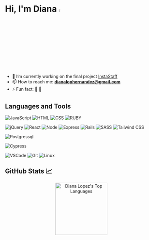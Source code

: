 # Hi, I'm Diana <a><img src="https://media.giphy.com/media/hvRJCLFzcasrR4ia7z/giphy.gif" width="5%"></a>

- 🌱 I’m currently working on the final project [InstaStaff](https://github.com/dialop/portfolio.git)
- 📫 How to reach me: **dianalophernandez@gmail.com**
- ⚡ Fun fact: 💃 🚴

## Languages and Tools

![JavaScript](https://img.shields.io/badge/JavaScript-323330?style=for-the-badge&logo=javascript&logoColor=F7DF1E) ![HTML](https://img.shields.io/badge/HTML5-E34F26?style=for-the-badge&logo=html5&logoColor=white) ![CSS](https://img.shields.io/badge/CSS3-1572B6?style=for-the-badge&logo=css3&logoColor=white) ![RUBY](https://img.shields.io/badge/Ruby-CC342D?style=for-the-badge&logo=ruby&logoColor=white)

![jQuery](https://img.shields.io/badge/jQuery-0769AD?style=for-the-badge&logo=jquery&logoColor=white)
![React](https://img.shields.io/badge/React-20232A?style=for-the-badge&logo=react&logoColor=61DAFB) ![Node](https://img.shields.io/badge/Node%20js-339933?style=for-the-badge&logo=nodedotjs&logoColor=white) ![Express](https://img.shields.io/badge/Express.js-000000?style=for-the-badge) ![Rails](https://img.shields.io/badge/Ruby_on_Rails-CC0000?style=for-the-badge&logo=ruby-on-rails&logoColor=white) ![SASS](https://img.shields.io/badge/SASS-CC6699?style=for-the-badge&logo=sass&logoColor=white) ![Tailwind CSS](https://img.shields.io/badge/Tailwind_CSS-38B2AC?style=for-the-badge&logo=tailwind-css&logoColor=white)

![Postgressql](https://img.shields.io/badge/PostgreSQL-316192?style=for-the-badge&logo=postgresql&logoColor=white)

![Cypress](https://img.shields.io/badge/Cypress-17202C?style=for-the-badge&logo=cypress&logoColor=white) 

![VSCode](https://img.shields.io/badge/VSCode-007ACC?style=for-the-badge&logo=visual-studio-code&logoColor=white) ![Git](https://img.shields.io/badge/Git-F05032?style=for-the-badge&logo=git&logoColor=white) ![Linux](https://img.shields.io/badge/Linux-000000?style=for-the-badge&logo=linux&logoColor=FCC624)

## GitHub Stats 📈

<p align="center">
  <a href="https://github.com/anuraghazra/github-readme-stats" title="Go to Source">
    <img alt="Diana Lopez's Top Languages" src="https://github-readme-stats.vercel.app/api/top-langs/?username=dialop&langs_count=6&layout=compact&theme=react&hide_border=true&border_color=61dafb&hide" height="172px"/>
  </a>
</p>


